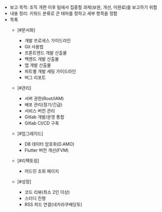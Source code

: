 - 보고 목적: 조직 개편 이후 팀에서 집중할 과제(보완, 개선, 미완료)를 보고하기 위함
- 내용 정리: 키워드 분류로 큰 테마를 정하고 세부 항목을 정함
- 목록
	- [#문서화]
		- 개발 프로세스 가이드라인
		- Git 사용법
		- 프론트엔드 개발 산출물
		- 백엔드 개발 산출물
		- 앱 개발 산출물
		- 파트별 개발 세팅 가이드라인
		- 버그 리포트
	
	- [#관리]
		- 서버 권한(Root/IAM)
		- 배포 관리(정기/긴급)
		- 서비스 버전 관리
		- Gitlab 개발/운영 통합
		- Gitlab CI/CD 구축
	
	- [#업그레이드]
		- DB 데이터 암호화(D.AMO)
		- Flutter 버전 개선(FVM)
	
	- [#리팩토링]
		- 어드민 조회 페이지
	
	- [#성장]
		- 코드 리뷰(최소 2인 이상)
		- 스터디 진행
		- RSS 피드 연결(네카라쿠배당토)